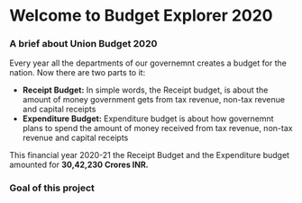 <h1> Welcome to Budget Explorer 2020 </h1>
<h3>A brief about Union Budget 2020</h3>
<p>Every year all the departments of our governemnt creates a budget for the nation. Now there are two parts to it: 
<ul>
<li><b>Receipt Budget:</b> In simple words, the Receipt budget, is about the amount of money government gets from tax revenue, non-tax revenue and capital receipts </li>
<li><b>Expenditure Budget:</b> Expenditure budget is about how governemnt plans to spend the amount of money received from tax revenue, non-tax revenue and capital receipts </li>
</ul>
</p>
This financial year 2020-21 the Receipt Budget and the Expenditure budget amounted for <b>30,42,230 Crores INR.</b>
<h3>Goal of this project</h3>
<p>
 
</p>
